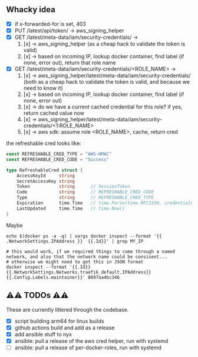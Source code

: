 ## Whacky idea

- [x] if x-forwarded-for is set, 403
- [x] PUT /latest/api/token/ -> aws_signing_helper
- [x] GET /latest/meta-data/iam/security-credentials/ ->
    1. [x] -> aws_signing_helper (as a cheap hack to validate the token is valid)
    2. [x] -> based on incoming IP, lookup docker container, find label (if none, error out), return that role name
- [x] GET /latest/meta-data/iam/security-credentials/<ROLE_NAME> ->
    1. [x] -> aws_signing_helper/latest/meta-data/iam/security-credentials/ (both as a cheap hack to validate the token is valid, and because we need to know it)
    2. [x] -> based on incoming IP, lookup docker container, find label (if none, error out)
    3. [x] -> do we have a current cached credential for this role? if yes, return cached value now
    3. [x] -> aws_signing_helper/latest/meta-data/iam/security-credentials/<1:ROLE_NAME>
    4. [x] -> aws sdk: assume role <ROLE_NAME>, cache, return cred

the refreshable cred looks like:

```go
const REFRESHABLE_CRED_TYPE = "AWS-HMAC"
const REFRESHABLE_CRED_CODE = "Success"

type RefreshableCred struct {
	AccessKeyId     string
	SecretAccessKey string
	Token           string      // SessionToken
	Code            string      // REFRESHABLE_CRED_CODE
	Type            string      // REFRESHABLE_CRED_TYPE
	Expiration      time.Time   // time.Parse(time.RFC3339, credentialProcessOutput.Expiration)
	LastUpdated     time.Time   // time.Now()
}
```

Maybe

```shell
echo $(docker ps -a -q) | xargs docker inspect --format '{{ .NetworkSettings.IPAddress }}  {{.Id}}' | grep MY_IP

# this would work, if we required things to come through a named network, and also that the network name could be consisent...
# otherwise we might need to get this in JSON format
docker inspect --format '{{.Id}} {{.NetworkSettings.Networks.traefik_default.IPAddress}} {{.Config.Labels.maintainer}}' 8697aa4bc346
```

## ⚠️⚠️ TODOs ⚠️⚠️

These are currently littered through the codebase. 

- [x] script building arm64 for linux builds
- [x] github actions build and add as a release
- [x] add ansible stuff to nyx
- [x] ansible: pull a release of the aws cred helper, run with systemd
- [ ] ansible: pull a release of per-docker-roles, run with systemd
